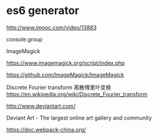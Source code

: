 # es6 generator  


http://www.imooc.com/video/13883


console.group



ImageMagick

https://www.imagemagick.org/script/index.php

https://github.com/ImageMagick/ImageMagick


Discrete Fourier transform 离散傅里叶变换  
https://en.wikipedia.org/wiki/Discrete_Fourier_transform


http://www.deviantart.com/

Deviant Art - The largest online art gallery and community


https://doc.webpack-china.org/





